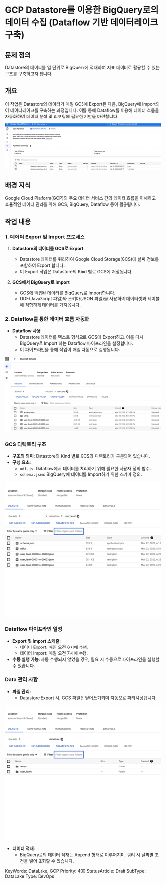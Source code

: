 # GCP Datastore를 이용한 BigQuery로의 데이터 수집 (Dataflow 기반 데이터레이크 구축)

## 문제 정의

Datastore의 데이터를 일 단위로 BigQuery에 적재하여 지표 데이터로 활용할 수 있는 구조를 구축하고자 합니다.

## 개요

이 작업은 Datastore의 데이터가 매일 GCS에 Export된 다음, BigQuery에 Import되어 데이터레이크를 구축하는 과정입니다. 이를 통해 Dataflow를 이용해 데이터 흐름을 자동화하여 데이터 분석 및 리포팅에 필요한 기반을 마련합니다.

![Datastore to BigQuery 과정](gcp-datastore-to-bigquery-dataflow/image2.png)

## 배경 지식

Google Cloud Platform(GCP)의 주요 데이터 서비스 간의 데이터 흐름을 이해하고 효율적인 데이터 관리를 위해 GCS, BigQuery, Dataflow 등이 활용됩니다.

## 작업 내용

### 1. 데이터 Export 및 Import 프로세스

1. **Datastore의 데이터를 GCS로 Export**
   - Datastore 데이터를 쿼리하여 Google Cloud Storage(GCS)에 날짜 정보를 포함하여 Export 합니다.
   - 이 Export 작업은 Datastore의 Kind 별로 GCS에 저장됩니다.

2. **GCS에서 BigQuery로 Import**
   - GCS에 백업된 데이터를 BigQuery로 Import합니다.
   - UDF(JavaScript 파일)와 스키마(JSON 파일)을 사용하여 데이터셋과 테이블에 적합하게 데이터를 가져옵니다.

### 2. Dataflow를 통한 데이터 흐름 자동화

- **Dataflow 사용**: 
  - Datastore 데이터를 텍스트 형식으로 GCS에 Export하고, 이를 다시 BigQuery로 Import 하는 Dataflow 파이프라인을 설정합니다.
  - 이 파이프라인을 통해 작업이 매일 자동으로 실행됩니다.

![Pipelines 스케줄링](gcp-datastore-to-bigquery-dataflow/image3.png)

### GCS 디렉토리 구조

- **구조의 의미**: Datastore의 Kind 별로 GCS의 디렉토리가 구분되어 있습니다.
- **구성 요소**:
  - `udf.js`: Dataflow에서 데이터를 처리하기 위해 필요한 사용자 정의 함수.
  - `schema.json`: BigQuery에 데이터를 Import하기 위한 스키마 정의.

![GCS 디렉토리 구조](gcp-datastore-to-bigquery-dataflow/image1.png)

### Dataflow 파이프라인 일정

- **Export 및 Import 스케줄**:
  - 데이터 Export: 매일 오전 6시에 수행.
  - 데이터 Import: 매일 오전 7시에 수행.
- **수동 실행 가능**: 자동 수행되지 않았을 경우, 필요 시 수동으로 파이프라인을 실행할 수 있습니다.

### Data 관리 사항

- **파일 관리**:
  - Datastore Export 시, GCS 파일은 덮어쓰기되며 자동으로 파티셔닝됩니다.
  
![Data 관리 자동 파티셔닝](gcp-datastore-to-bigquery-dataflow/image.png)

- **데이터 적재**:
  - BigQuery로의 데이터 적재는 Append 형태로 이루어지며, 쿼리 시 날짜별 조건을 넣어 조회할 수 있습니다.

  
KeyWords: DataLake, GCP
Priority: 400
StatusArticle: Draft
SubType: DataLake
Type: DevOps
